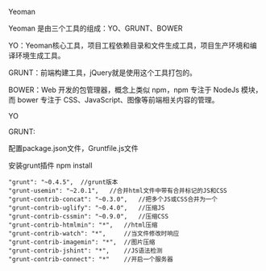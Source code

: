 Yeoman

Yeoman 是由三个工具的组成：YO、GRUNT、BOWER

YO：Yeoman核心工具，项目工程依赖目录和文件生成工具，项目生产环境和编译环境生成工具。

GRUNT：前端构建工具，jQuery就是使用这个工具打包的。

BOWER：Web 开发的包管理器，概念上类似 npm，npm 专注于 NodeJs 模块，而 bower 专注于 CSS、JavaScript、图像等前端相关内容的管理。

YO

GRUNT:

配置package.json文件，Gruntfile.js文件

安装grunt插件 npm install

    "grunt": "~0.4.5",	//grunt版本
    "grunt-usemin": "~2.0.1",	//合并html文件中带有合并标记的JS和CSS
    "grunt-contrib-concat": "~0.3.0",	//把多个JS或CSS合并为一个
    "grunt-contrib-uglify": "~0.4.0",	//压缩JS
    "grunt-contrib-cssmin": "~0.9.0",	//压缩CSS
    "grunt-contrib-htmlmin": "*",	//html压缩
    "grunt-contrib-watch": "*",		//当文件修改时响应
    "grunt-contrib-imagemin": "*",	//图片压缩
    "grunt-contrib-jshint": "*",	//JS语法检测
    "grunt-contrib-connect": "*"	//开启一个服务器